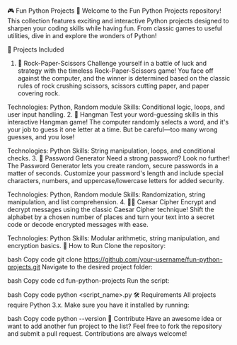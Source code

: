 🎮 Fun Python Projects 🚀
Welcome to the Fun Python Projects repository! This collection features exciting and interactive Python projects designed to sharpen your coding skills while having fun. From classic games to useful utilities, dive in and explore the wonders of Python!

📂 Projects Included
1. 🎲 Rock-Paper-Scissors
Challenge yourself in a battle of luck and strategy with the timeless Rock-Paper-Scissors game! You face off against the computer, and the winner is determined based on the classic rules of rock crushing scissors, scissors cutting paper, and paper covering rock.

Technologies: Python, Random module
Skills: Conditional logic, loops, and user input handling.
2. 🧠 Hangman
Test your word-guessing skills in this interactive Hangman game! The computer randomly selects a word, and it's your job to guess it one letter at a time. But be careful—too many wrong guesses, and you lose!

Technologies: Python
Skills: String manipulation, loops, and conditional checks.
3. 🔐 Password Generator
Need a strong password? Look no further! The Password Generator lets you create random, secure passwords in a matter of seconds. Customize your password's length and include special characters, numbers, and uppercase/lowercase letters for added security.

Technologies: Python, Random module
Skills: Randomization, string manipulation, and list comprehension.
4. 🕵️‍♂️ Caesar Cipher
Encrypt and decrypt messages using the classic Caesar Cipher technique! Shift the alphabet by a chosen number of places and turn your text into a secret code or decode encrypted messages with ease.

Technologies: Python
Skills: Modular arithmetic, string manipulation, and encryption basics.
🚀 How to Run
Clone the repository:

bash
Copy code
git clone https://github.com/your-username/fun-python-projects.git
Navigate to the desired project folder:

bash
Copy code
cd fun-python-projects
Run the script:

bash
Copy code
python <script_name>.py
🛠 Requirements
All projects require Python 3.x. Make sure you have it installed by running:

bash
Copy code
python --version
🤩 Contribute
Have an awesome idea or want to add another fun project to the list? Feel free to fork the repository and submit a pull request. Contributions are always welcome!
